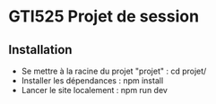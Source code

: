 # GTI525 Projet de session

## Installation 
* Se mettre à la racine du projet "projet" : cd projet/
* Installer les dépendances : npm install
* Lancer le site localement : npm run dev